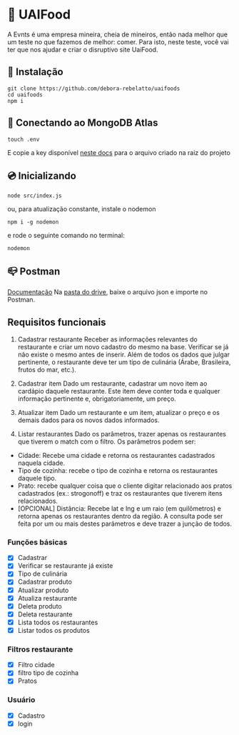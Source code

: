 # :fries: UAIFood

A Evnts é uma empresa mineira, cheia de mineiros, então nada melhor que um teste no que fazemos de melhor: comer. Para isto, neste teste, você vai ter que nos ajudar e criar o disruptivo site UaiFood.

## :floppy_disk: Instalação
```
git clone https://github.com/debora-rebelatto/uaifoods
cd uaifoods
npm i
```

## :electric_plug: Conectando ao MongoDB Atlas
```
touch .env
```
E copie a key disponível [neste docs](https://docs.google.com/document/d/1m45nO_iXQJr_BOM41YzruvdHfLW2OhYaYwQHscx2M3E/edit?usp=sharing) para o arquivo criado na raiz do projeto



## :cd: Inicializando

```
node src/index.js
```
ou, para atualização constante, instale o nodemon
```
npm i -g nodemon
```
e rode o seguinte comando no terminal:
```
nodemon
```

## :mailbox_closed: Postman
[Documentação](https://documenter.getpostman.com/view/9857618/Uz5MDtMV)
Na [pasta do drive](https://drive.google.com/drive/folders/12IlhZd4GfqhpBQvVRDcJNa9aKa01U8mA?usp=sharing), baixe o arquivo json e importe no Postman.


## Requisitos funcionais
1. Cadastrar restaurante
Receber as informações relevantes do restaurante e criar um novo cadastro do mesmo na
base. Verificar se já não existe o mesmo antes de inserir. Além de todos os dados que julgar
pertinente, o restaurante deve ter um tipo de culinária (Árabe, Brasileira, frutos do mar, etc.).

2. Cadastrar item
Dado um restaurante, cadastrar um novo item ao cardápio daquele restaurante. Este item
deve conter toda e qualquer informação pertinente e, obrigatoriamente, um preço.

3. Atualizar item
Dado um restaurante e um item, atualizar o preço e os demais dados para os novos dados
informados.

4. Listar restaurantes
Dado os parâmetros, trazer apenas os restaurantes que tiverem o match com o filtro. Os
parâmetros podem ser:
- Cidade: Recebe uma cidade e retorna os restaurantes cadastrados naquela cidade.
- Tipo de cozinha: recebe o tipo de cozinha e retorna os restaurantes daquele tipo.
- Prato: recebe qualquer coisa que o cliente digitar relacionado aos pratos cadastrados
(ex.: strogonoff) e traz os restaurantes que tiverem itens relacionados.
- [OPCIONAL] Distância: Recebe lat e lng e um raio (em quilômetros) e retorna apenas os
restaurantes dentro da região.
A consulta pode ser feita por um ou mais destes parâmetros e deve trazer a junção de todos.

### Funções básicas
- [x] Cadastrar
- [x] Verificar se restaurante já existe
- [x] Tipo de culinária
- [x] Cadastrar produto
- [x] Atualizar produto
- [x] Atualiza restaurante
- [x] Deleta produto
- [x] Deleta restaurante
- [x] Lista todos os restaurantes
- [x] Listar todos os produtos

### Filtros restaurante
- [x] Filtro cidade
- [x] filtro tipo de cozinha
- [x] Pratos

### Usuário
- [x] Cadastro
- [x] login
